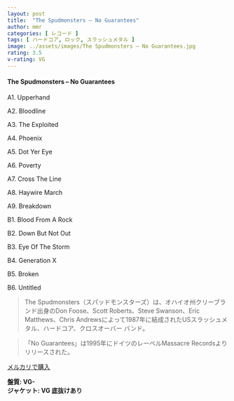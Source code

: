 ```yaml
---
layout: post
title:  "The Spudmonsters – No Guarantees"
author: mmr
categories: [ レコード ]
tags: [ ハードコア, ロック, スラッシュメタル ]
image: ../assets/images/The Spudmonsters – No Guarantees.jpg
rating: 3.5
v-rating: VG
---
```


#### The Spudmonsters – No Guarantees

A1. Upperhand

A2. Bloodline

A3. The Exploited

A4. Phoenix

A5. Dot Yer Eye

A6. Poverty

A7. Cross The Line

A8. Haywire March

A9. Breakdown

B1. Blood From A Rock

B2. Down But Not Out

B3. Eye Of The Storm

B4. Generation X

B5. Broken

B6. Untitled


> The Spudmonsters（スパッドモンスターズ）は、オハイオ州クリーブランド出身のDon Foose、Scott Roberts、Steve Swanson、Eric Matthews、Chris Andrewsによって1987年に結成されたUSスラッシュメタル、ハードコア、クロスオーバー バンド。

> 「No Guarantees」は1995年にドイツのレーベルMassacre Recordsよりリリースされた。

[メルカリで購入](https://jp.mercari.com/item/m95943993364)

<div class="mt-4 mb-4 d-flex align-items-center">
<strong class="mr-1">盤質: VG-</strong>
</div>
<div class="mt-4 mb-4 d-flex align-items-center">
<strong class="mr-1">ジャケット: VG 底抜けあり</strong>
</div>
